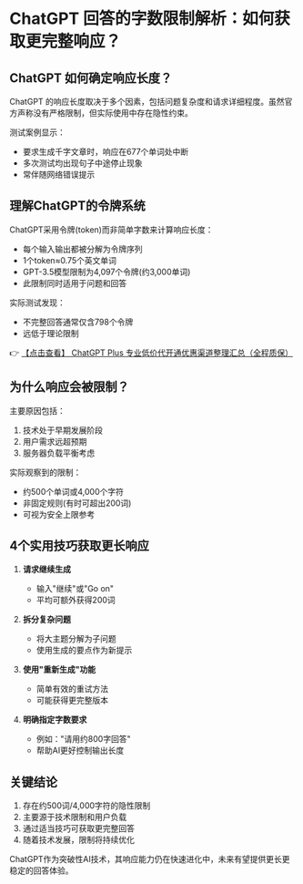 # ChatGPT 回答的字数限制解析：如何获取更完整响应？

## ChatGPT 如何确定响应长度？

ChatGPT 的响应长度取决于多个因素，包括问题复杂度和请求详细程度。虽然官方声称没有严格限制，但实际使用中存在隐性约束。

测试案例显示：
- 要求生成千字文章时，响应在677个单词处中断
- 多次测试均出现句子中途停止现象
- 常伴随网络错误提示

## 理解ChatGPT的令牌系统

ChatGPT采用令牌(token)而非简单字数来计算响应长度：

- 每个输入输出都被分解为令牌序列
- 1个token≈0.75个英文单词
- GPT-3.5模型限制为4,097个令牌(约3,000单词)
- 此限制同时适用于问题和回答

实际测试发现：
- 不完整回答通常仅含798个令牌
- 远低于理论限制

👉 [【点击查看】 ChatGPT Plus 专业低价代开通优惠渠道整理汇总（全程质保）](https://bit.ly/DaiKai)

## 为什么响应会被限制？

主要原因包括：
1. 技术处于早期发展阶段
2. 用户需求远超预期
3. 服务器负载平衡考虑

实际观察到的限制：
- 约500个单词或4,000个字符
- 非固定规则(有时可超出200词)
- 可视为安全上限参考

## 4个实用技巧获取更长响应

1. **请求继续生成**
   - 输入"继续"或"Go on"
   - 平均可额外获得200词

2. **拆分复杂问题**
   - 将大主题分解为子问题
   - 使用生成的要点作为新提示

3. **使用"重新生成"功能**
   - 简单有效的重试方法
   - 可能获得更完整版本

4. **明确指定字数要求**
   - 例如："请用约800字回答"
   - 帮助AI更好控制输出长度

## 关键结论

1. 存在约500词/4,000字符的隐性限制
2. 主要源于技术限制和用户负载
3. 通过适当技巧可获取更完整回答
4. 随着技术发展，限制将持续优化

ChatGPT作为突破性AI技术，其响应能力仍在快速进化中，未来有望提供更长更稳定的回答体验。